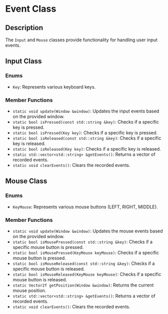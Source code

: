 # Event Class

## Description

The `Input` and `Mouse` classes provide functionality for handling user input events.

## Input Class

### Enums

- `Key`: Represents various keyboard keys.

### Member Functions

- `static void update(Window &window)`: Updates the input events based on the provided window.
- `static bool isPressed(const std::string &key)`: Checks if a specific key is pressed.
- `static bool isPressed(Key key)`: Checks if a specific key is pressed.
- `static bool isReleased(const std::string &key)`: Checks if a specific key is released.
- `static bool isReleased(Key key)`: Checks if a specific key is released.
- `static std::vector<std::string> &getEvents()`: Returns a vector of recorded events.
- `static void clearEvents()`: Clears the recorded events.

## Mouse Class

### Enums

- `KeyMouse`: Represents various mouse buttons (LEFT, RIGHT, MIDDLE).

### Member Functions

- `static void update(Window &window)`: Updates the mouse events based on the provided window.
- `static bool isMousePressed(const std::string &key)`: Checks if a specific mouse button is pressed.
- `static bool isMousePressed(KeyMouse keyMouse)`: Checks if a specific mouse button is pressed.
- `static bool isMouseReleased(const std::string &key)`: Checks if a specific mouse button is released.
- `static bool isMouseReleased(KeyMouse keyMouse)`: Checks if a specific mouse button is released.
- `static Vector2f getPosition(Window &window)`: Returns the current mouse position.
- `static std::vector<std::string> &getEvents()`: Returns a vector of recorded events.
- `static void clearEvents()`: Clears the recorded events.
